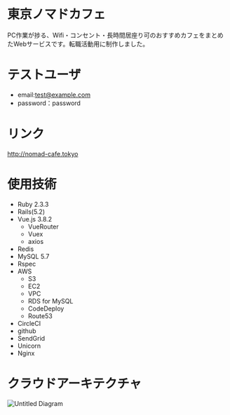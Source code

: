 # 東京ノマドカフェ
PC作業が捗る、Wifi・コンセント・長時間居座り可のおすすめカフェをまとめたWebサービスです。転職活動用に制作しました。

# テストユーザ
- email:test@example.com
- password：password

# リンク
http://nomad-cafe.tokyo

# 使用技術
- Ruby 2.3.3
- Rails(5.2)
- Vue.js 3.8.2
  - VueRouter
  - Vuex
  - axios
- Redis
- MySQL 5.7
- Rspec
- AWS
  - S3
  - EC2
  - VPC
  - RDS for MySQL
  - CodeDeploy
  - Route53
- CircleCI
- github
- SendGrid
- Unicorn
- Nginx

# クラウドアーキテクチャ
![Untitled Diagram](https://user-images.githubusercontent.com/40624966/62217259-4b141200-b3e5-11e9-82fc-21d2f422125e.png)
